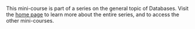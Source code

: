 This mini-course is part of a series on the general topic of Databases. Visit the [home page](https://class.stanford.edu/courses/DB/2014/SelfPaced/about) to learn more about the entire series, and to access the other mini-courses.
